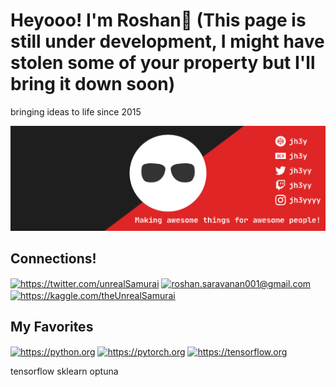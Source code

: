 # Heyooo! I'm Roshan👋 (This page is still under development, I might have stolen some of your property but I'll bring it down soon)
bringing ideas to life since 2015


![](https://github.com/theUnrealSamurai/theUnrealSamurai/blob/main/assets/git_banner.svg)

## Connections!

<a href="https://twitter.com/unrealSamurai" target="blank"><img align="center" src="https://img.shields.io/badge/Twitter-1DA1F2?style=for-the-badge&logo=twitter&logoColor=white" alt="https://twitter.com/unrealSamurai"  /></a>
<a href="mailto:roshan.saravanan001@gmail.com" target="blank"><img align="center" src="https://img.shields.io/badge/Gmail-D14836?style=for-the-badge&logo=gmail&logoColor=white" alt="roshan.saravanan001@gmail.com"  /></a>
<a href="https://kaggle.com/theUnrealSamurai" target="blank"><img align="center" src="https://img.shields.io/badge/Kaggle-20BEFF?style=for-the-badge&logo=kaggle&logoColor=white" alt="https://kaggle.com/theUnrealSamurai"/></a>




## My Favorites

<a href="https://python.org" target="blank"><img align="center" src="https://img.shields.io/badge/Python-3776AB?style=for-the-badge&logo=python&logoColor=white" alt="https://python.org"  /></a>
<a href="https://pytorch.org" target="blank"><img align="center" src="https://img.shields.io/badge/Pytorch-EE4C2C?style=for-the-badge&logo=pytorch&logoColor=white" alt="https://pytorch.org"  /></a>
<a href="https://tensorflow.org" target="blank"><img align="center" src="https://img.shields.io/badge/Tensorflow-FF6F00?style=for-the-badge&logo=tensorflow&logoColor=white" alt="https://tensorflow.org"  /></a>



tensorflow
sklearn
optuna













<!--
**theUnrealSamurai/theUnrealSamurai** is a ✨ _special_ ✨ repository because its `README.md` (this file) appears on your GitHub profile.
-->
